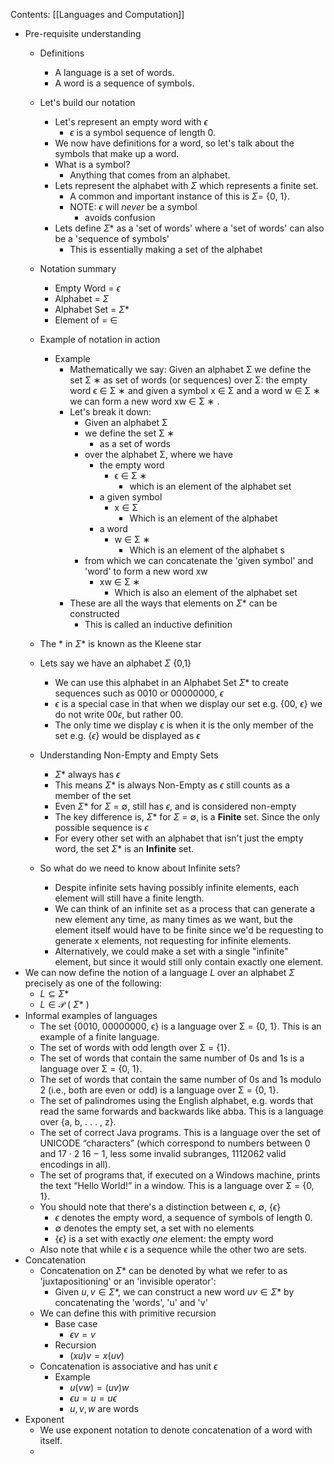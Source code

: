Contents:
[[Languages and Computation]]

- Pre-requisite understanding
	- Definitions
		- A language is a set of words.
		- A word is a sequence of symbols.
	- Let's build our notation
		- Let's represent an empty word with $\epsilon$
			- $\epsilon$ is a symbol sequence of length 0.
		- We now have definitions for a word, so let's talk about the symbols that make up a word.
		- What is a symbol?
			- Anything that comes from an alphabet.
		- Lets represent the alphabet with $\Sigma$ which represents a finite set.
			- A common and important instance of this is $\Sigma =$ {0, 1}.
			- NOTE: $\epsilon$ will *never* be a symbol
				- avoids confusion
		- Lets define $\Sigma$* as a 'set of words' where a 'set of words' can also be a 'sequence of symbols'
			- This is essentially making a set of the alphabet
	- Notation summary
		- Empty Word = $\epsilon$
		- Alphabet = $\Sigma$
		- Alphabet Set = $\Sigma$*
		- Element of = $\in$ 
	- Example of notation in action
		- Example
			- Mathematically we say: Given an alphabet Σ we define the set Σ ∗ as set of words (or sequences) over Σ: the empty word ϵ ∈ Σ ∗ and given a symbol x ∈ Σ and a word w ∈ Σ ∗ we can form a new word xw ∈ Σ ∗ .
			- Let's break it down: 
				- Given an alphabet Σ 
				- we define the set Σ ∗ 
					- as a set of words
				- over the alphabet Σ, where we have 
					- the empty word
						- ϵ ∈ Σ ∗ 
							- which is an element of the alphabet set
					- a given symbol 
						- x ∈ Σ 
							- Which is an element of the alphabet
					- a word 
						- w ∈ Σ ∗ 
							- Which is an element of the alphabet s
				- from which we can concatenate the 'given symbol' and 'word' to form a new word xw
					- xw ∈ Σ ∗ 
						- Which is also an element of the alphabet set
			- These are all the ways that elements on $\Sigma$* can be constructed
				- This is called an inductive definition
	
	- The * in $\Sigma$* is known as the Kleene star
	- Lets say we have an alphabet $\Sigma$ {0,1}
		- We can use this alphabet in an Alphabet Set $\Sigma$* to create sequences such as 0010 or 00000000, $\epsilon$
		- $\epsilon$ is a special case in that when we display our set e.g. {00, $\epsilon$} we do not write 00$\epsilon$, but rather 00.
		- The only time we display $\epsilon$ is when it is the only member of the set e.g. {$\epsilon$} would be displayed as $\epsilon$ 
	
	- Understanding Non-Empty and Empty Sets
		- $\Sigma$* always has $\epsilon$ 
		- This means $\Sigma$* is always Non-Empty as $\epsilon$ still counts as a member of the set
		- Even $\Sigma$* for  $\Sigma$ = $\emptyset$, still has $\epsilon$, and is considered non-empty
		- The key difference is, $\Sigma$* for $\Sigma$ = $\emptyset$, is a **Finite** set. Since the only possible sequence is $\epsilon$ 
		- For every other set with an alphabet that isn't just the empty word, the set $\Sigma$* is an **Infinite** set.
	- So what do we need to know about Infinite sets?
		- Despite infinite sets having possibly infinite elements, each element will still have a finite length.
		- We can think of an infinite set as a process that can generate a new element any time, as many times as we want, but the element itself would have to be finite since we'd be requesting to generate x elements, not requesting for infinite elements.
		- Alternatively, we could make a set with a single "infinite" element, but since it would still only contain exactly one element.
- We can now define the notion of a language $L$ over an alphabet $\Sigma$ precisely as one of the following:
	- $L \subseteq \Sigma$*  
	- $L \in \mathcal{P}$ ( $\Sigma$* )
- Informal examples of languages
	- The set {0010, 00000000, ϵ} is a language over Σ = {0, 1}. This is an example of a finite language. 
	- The set of words with odd length over Σ = {1}. 
	- The set of words that contain the same number of 0s and 1s is a language over Σ = {0, 1}.
	- The set of words that contain the same number of 0s and 1s modulo 2 (i.e., both are even or odd) is a language over Σ = {0, 1}. 
	- The set of palindromes using the English alphabet, e.g. words that read the same forwards and backwards like abba. This is a language over {a, b, . . . , z}. 
	- The set of correct Java programs. This is a language over the set of UNICODE “characters” (which correspond to numbers between 0 and 17 · 2 16 − 1, less some invalid subranges, 1112062 valid encodings in all). 
	- The set of programs that, if executed on a Windows machine, prints the text “Hello World!” in a window. This is a language over Σ = {0, 1}.
	- You should note that there's a distinction between $\epsilon$, $\emptyset$, {$\epsilon$} 
		- $\epsilon$ denotes the empty word, a sequence of symbols of length 0.
		- $\emptyset$ denotes the empty set, a set with no elements
		- {$\epsilon$} is a set with exactly *one* element: the empty word
	- Also note that while $\epsilon$ is a sequence while the other two are sets.
- Concatenation
	- Concatenation on $\Sigma$* can be denoted by what we refer to as 'juxtapositioning' or an 'invisible operator':
		- Given $u, v \in \Sigma*$, we can construct a new word $uv \in \Sigma*$  by concatenating the 'words', 'u' and 'v'
	- We can define this with primitive recursion
		- Base case
			- $\epsilon v = v$
		- Recursion
			- $(xu)v = x(uv)$ 
	- Concatenation is associative and has unit $\epsilon$
		- Example
			- $u(vw) = (uv)w$ 
			- $\epsilon u = u = u \epsilon$ 
			- $u, v, w$ are words
- Exponent
	- We use exponent notation to denote concatenation of a word with itself.
	- 